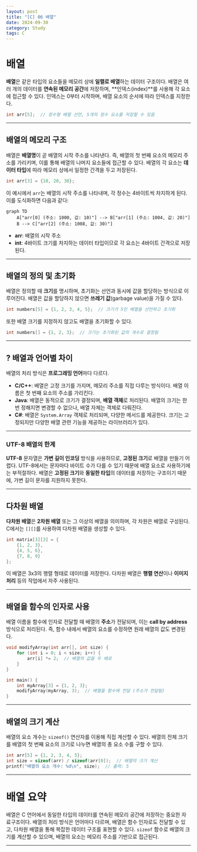 ```yaml
---
layout: post
title: "[C] 06 배열"
date: 2024-09-30
category: Study
tags: C
---
```

# 배열

**배열**은 같은 타입의 요소들을 메모리 상에 **일렬로 배열**하는 데이터 구조이다. 배열은 여러 개의 데이터를 **연속된 메모리 공간**에 저장하며, **인덱스(index)**를 사용해 각 요소에 접근할 수 있다. 인덱스는 0부터 시작하며, 배열 요소의 순서에 따라 인덱스를 지정한다.

```c
int arr[5];  // 정수형 배열 선언, 5개의 정수 요소를 저장할 수 있음
```

---

## 배열의 메모리 구조

배열은 **배열명**이 곧 배열의 시작 주소를 나타낸다. 즉, 배열의 첫 번째 요소의 메모리 주소를 가리키며, 이를 통해 배열의 나머지 요소들에 접근할 수 있다. 배열의 각 요소는 **데이터 타입**에 따라 메모리 상에서 일정한 간격을 두고 저장된다.

```c
int arr[3] = {10, 20, 30};
```

이 예시에서 `arr`는 배열의 시작 주소를 나타내며, 각 정수는 4바이트씩 차지하게 된다. 이를 도식화하면 다음과 같다:

```mermaid
graph TD
    A["arr[0] (주소: 1000, 값: 10)"] --> B["arr[1] (주소: 1004, 값: 20)"]
    B --> C["arr[2] (주소: 1008, 값: 30)"]
```

- **arr**: 배열의 시작 주소
- **int**: 4바이트 크기를 차지하는 데이터 타입이므로 각 요소는 4바이트 간격으로 저장된다.

---

## 배열의 정의 및 초기화

배열은 정의할 때 **크기**를 명시하며, 초기화는 선언과 동시에 값을 할당하는 방식으로 이루어진다. 배열은 값을 할당하지 않으면 **쓰레기 값**(garbage value)을 가질 수 있다.

```c
int numbers[5] = {1, 2, 3, 4, 5};  // 크기가 5인 배열을 선언하고 초기화
```

또한 배열 크기를 지정하지 않고도 배열을 초기화할 수 있다.

```c
int numbers[] = {1, 2, 3};  // 크기는 초기화된 값의 개수로 결정됨
```

---

## ? 배열과 언어별 차이

배열의 처리 방식은 **프로그래밍 언어**마다 다르다.

- **C/C++**: 배열은 고정 크기를 가지며, 메모리 주소를 직접 다루는 방식이다. 배열 이름은 첫 번째 요소의 주소를 가리킨다.
- **Java**: 배열은 동적으로 크기가 결정되며, **배열 객체**로 처리된다. 배열의 크기는 한 번 정해지면 변경할 수 없으나, 배열 자체는 객체로 다뤄진다.
- **C#**: 배열은 `System.Array` 객체로 처리되며, 다양한 메서드를 제공한다. 크기는 고정되지만 다양한 배열 관련 기능을 제공하는 라이브러리가 있다.

---

### UTF-8 배열의 한계

**UTF-8** 문자열은 **가변 길이 인코딩** 방식을 사용하므로, **고정된 크기**로 배열을 만들기 어렵다. UTF-8에서는 문자마다 바이트 수가 다를 수 있기 때문에 배열 요소로 사용하기에는 부적절하다. 배열은 **고정된 크기**와 **동일한 타입**의 데이터를 저장하는 구조이기 때문에, 가변 길이 문자를 지원하지 못한다.

---

## 다차원 배열

**다차원 배열**은 **2차원 배열** 또는 그 이상의 배열을 의미하며, 각 차원은 배열로 구성된다. C에서는 `[][]`를 사용하여 다차원 배열을 생성할 수 있다.

```c
int matrix[3][3] = {
    {1, 2, 3},
    {4, 5, 6},
    {7, 8, 9}
};
```

이 배열은 3x3의 행렬 형태로 데이터를 저장한다. 다차원 배열은 **행렬 연산**이나 **이미지 처리** 등의 작업에서 자주 사용된다.

---

## 배열을 함수의 인자로 사용

배열 이름을 함수에 인자로 전달할 때 배열의 **주소**가 전달되며, 이는 **call by address** 방식으로 처리된다. 즉, 함수 내에서 배열의 요소를 수정하면 원래 배열의 값도 변경된다.

```c
void modifyArray(int arr[], int size) {
    for (int i = 0; i < size; i++) {
        arr[i] *= 2;  // 배열의 값을 두 배로
    }
}

int main() {
    int myArray[3] = {1, 2, 3};
    modifyArray(myArray, 3);  // 배열을 함수에 전달 (주소가 전달됨)
}
```

---

## 배열의 크기 계산

배열의 요소 개수는 `sizeof()` 연산자를 이용해 직접 계산할 수 있다. 배열의 전체 크기를 배열의 첫 번째 요소의 크기로 나누면 배열의 총 요소 수를 구할 수 있다.

```c
int arr[5] = {1, 2, 3, 4, 5};
int size = sizeof(arr) / sizeof(arr[0]);  // 배열의 크기 계산
printf("배열의 요소 개수: %d\n", size);  // 출력: 5
```

---

# 배열 요약

배열은 C 언어에서 동일한 타입의 데이터를 연속된 메모리 공간에 저장하는 중요한 자료구조이다. 배열의 처리 방식은 언어마다 다르며, 배열은 함수 인자로도 전달할 수 있고, 다차원 배열을 통해 복잡한 데이터 구조를 표현할 수 있다. `sizeof` 함수로 배열의 크기를 계산할 수 있으며, 배열의 요소는 메모리 주소를 기반으로 접근된다.

---
